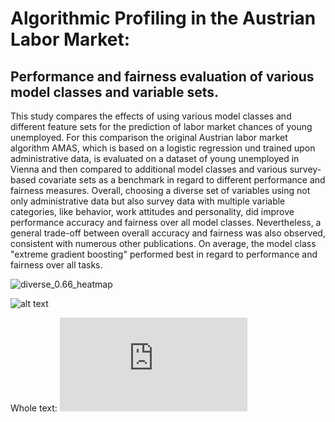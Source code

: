 # Algorithmic Profiling in the Austrian Labor Market:
## Performance and fairness evaluation of various model classes and variable sets.
This study compares the effects of using various model classes and different
feature sets for the prediction of labor market chances of young unemployed. For
this comparison the original Austrian labor market algorithm AMAS, which is based
on a logistic regression und trained upon administrative data, is evaluated on a
dataset of young unemployed in Vienna and then compared to additional model
classes and various survey-based covariate sets as a benchmark in regard to different
performance and fairness measures. Overall, choosing a diverse set of variables using
not only administrative data but also survey data with multiple variable categories,
like behavior, work attitudes and personality, did improve performance accuracy and
fairness over all model classes. Nevertheless, a general trade-off between overall
accuracy and fairness was also observed, consistent with numerous other publications.
On average, the model class "extreme gradient boosting" performed best in regard to
performance and fairness over all tasks.

![diverse_0.66_heatmap](https://github.com/[vik-sz]/[Algorithmic-Profiling]/plots/diverse_0.66_heatmap.jpg)

![alt text](https://github.com/[vik-sz]/[Algorithmic-Profiling]/plots/diverse_0.66_heatmap.jpg?raw=true)

Whole text: ![Master's Thesis](https://github.com/[vik-sz]/[Algorithmic-Profiling]/MA-Viktoria_Szabo.pdf)
